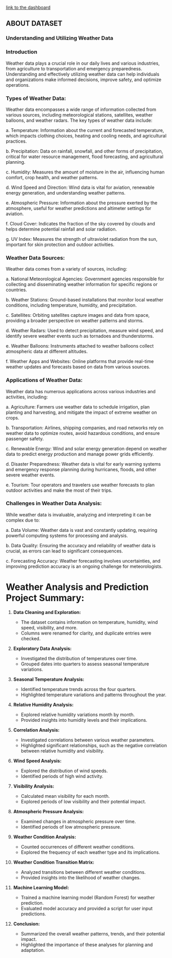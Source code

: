 [link to the dashboard](https://public.tableau.com/app/profile/kwabena.obeng/viz/WEATHERANALYSIS/Dashboard1)
## ABOUT DATASET

### Understanding and Utilizing Weather Data

### Introduction

Weather data plays a crucial role in our daily lives and various industries, from agriculture to transportation and emergency preparedness. Understanding and effectively utilizing weather data can help individuals and organizations make informed decisions, improve safety, and optimize operations.

### Types of Weather Data:
Weather data encompasses a wide range of information collected from various sources, including meteorological stations, satellites, weather balloons, and weather radars. The key types of weather data include:

a. Temperature: Information about the current and forecasted temperature, which impacts clothing choices, heating and cooling needs, and agricultural practices.

b. Precipitation: Data on rainfall, snowfall, and other forms of precipitation, critical for water resource management, flood forecasting, and agricultural planning.

c. Humidity: Measures the amount of moisture in the air, influencing human comfort, crop health, and weather patterns.

d. Wind Speed and Direction: Wind data is vital for aviation, renewable energy generation, and understanding weather patterns.

e. Atmospheric Pressure: Information about the pressure exerted by the atmosphere, useful for weather predictions and altimeter settings for aviation.

f. Cloud Cover: Indicates the fraction of the sky covered by clouds and helps determine potential rainfall and solar radiation.

g. UV Index: Measures the strength of ultraviolet radiation from the sun, important for skin protection and outdoor activities.

### Weather Data Sources:
Weather data comes from a variety of sources, including:

a. National Meteorological Agencies: Government agencies responsible for collecting and disseminating weather information for specific regions or countries.

b. Weather Stations: Ground-based installations that monitor local weather conditions, including temperature, humidity, and precipitation.

c. Satellites: Orbiting satellites capture images and data from space, providing a broader perspective on weather patterns and storms.

d. Weather Radars: Used to detect precipitation, measure wind speed, and identify severe weather events such as tornadoes and thunderstorms.

e. Weather Balloons: Instruments attached to weather balloons collect atmospheric data at different altitudes.

f. Weather Apps and Websites: Online platforms that provide real-time weather updates and forecasts based on data from various sources.

### Applications of Weather Data:
Weather data has numerous applications across various industries and activities, including:

a. Agriculture: Farmers use weather data to schedule irrigation, plan planting and harvesting, and mitigate the impact of extreme weather on crops.

b. Transportation: Airlines, shipping companies, and road networks rely on weather data to optimize routes, avoid hazardous conditions, and ensure passenger safety.

c. Renewable Energy: Wind and solar energy generation depend on weather data to predict energy production and manage power grids efficiently.

d. Disaster Preparedness: Weather data is vital for early warning systems and emergency response planning during hurricanes, floods, and other severe weather events.

e. Tourism: Tour operators and travelers use weather forecasts to plan outdoor activities and make the most of their trips.

### Challenges in Weather Data Analysis:
While weather data is invaluable, analyzing and interpreting it can be complex due to:

a. Data Volume: Weather data is vast and constantly updating, requiring powerful computing systems for processing and analysis.

b. Data Quality: Ensuring the accuracy and reliability of weather data is crucial, as errors can lead to significant consequences.

c. Forecasting Accuracy: Weather forecasting involves uncertainties, and improving prediction accuracy is an ongoing challenge for meteorologists.

# Weather Analysis and Prediction Project Summary:



1. **Data Cleaning and Exploration:**
   - The dataset contains information on temperature, humidity, wind speed, visibility, and more.
   - Columns were renamed for clarity, and duplicate entries were checked.

2. **Exploratory Data Analysis:**
   - Investigated the distribution of temperatures over time.
   - Grouped dates into quarters to assess seasonal temperature variations.

3. **Seasonal Temperature Analysis:**
   - Identified temperature trends across the four quarters.
   - Highlighted temperature variations and patterns throughout the year.

4. **Relative Humidity Analysis:**
   - Explored relative humidity variations month by month.
   - Provided insights into humidity levels and their implications.

5. **Correlation Analysis:**
   - Investigated correlations between various weather parameters.
   - Highlighted significant relationships, such as the negative correlation between relative humidity and visibility.

6. **Wind Speed Analysis:**
   - Explored the distribution of wind speeds.
   - Identified periods of high wind activity.

7. **Visibility Analysis:**
   - Calculated mean visibility for each month.
   - Explored periods of low visibility and their potential impact.

8. **Atmospheric Pressure Analysis:**
   - Examined changes in atmospheric pressure over time.
   - Identified periods of low atmospheric pressure.

9. **Weather Condition Analysis:**
   - Counted occurrences of different weather conditions.
   - Explored the frequency of each weather type and its implications.

10. **Weather Condition Transition Matrix:**
    - Analyzed transitions between different weather conditions.
    - Provided insights into the likelihood of weather changes.

11. **Machine Learning Model:**
    - Trained a machine learning model (Random Forest) for weather prediction.
    - Evaluated model accuracy and provided a script for user input predictions.

12. **Conclusion:**
    - Summarized the overall weather patterns, trends, and their potential impact.
    - Highlighted the importance of these analyses for planning and adaptation.


